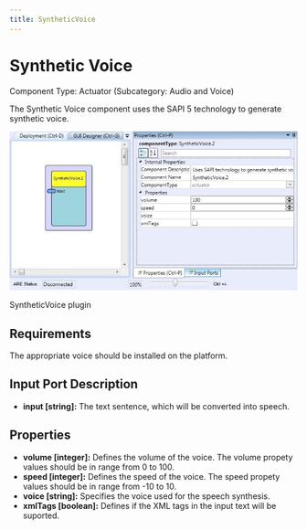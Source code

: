 ```yaml
---
title: SyntheticVoice
---
```


# Synthetic Voice

Component Type: Actuator (Subcategory: Audio and Voice)

The Synthetic Voice component uses the SAPI 5 technology to generate synthetic voice.

![Screenshot: SyntheticVoice plugin](./img/SyntheticVoice.jpg "Screenshot: SyntheticVoice plugin")

SyntheticVoice plugin

## Requirements

The appropriate voice should be installed on the platform.

## Input Port Description

- **input \[string\]:** The text sentence, which will be converted into speech.

## Properties

- **volume \[integer\]:** Defines the volume of the voice. The volume propety values should be in range from 0 to 100.
- **speed \[integer\]:** Defines the speed of the voice. The speed propety values should be in range from -10 to 10.
- **voice \[string\]:** Specifies the voice used for the speech synthesis.
- **xmlTags \[boolean\]:** Defines if the XML tags in the input text will be suported.
